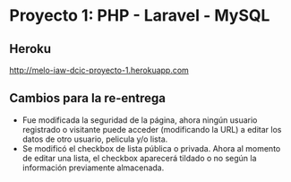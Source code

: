 # Proyecto 1: PHP - Laravel - MySQL

## Heroku

http://melo-iaw-dcic-proyecto-1.herokuapp.com

## Cambios para la re-entrega

+ Fue modificada la seguridad de la página, ahora ningún usuario registrado o visitante puede acceder (modificando la URL) a editar los datos de otro usuario, pelicula y/o lista.
+ Se modificó el checkbox de lista pública o privada. Ahora al momento de editar una lista, el checkbox aparecerá tildado o no según la información previamente almacenada. 
